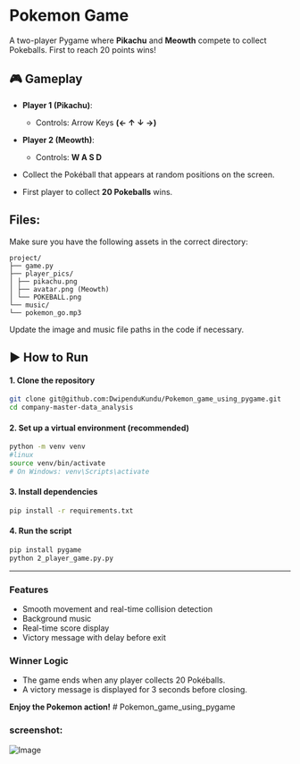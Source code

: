 # Pokemon Game

A two-player Pygame where **Pikachu** and **Meowth** compete to collect Pokeballs. First to reach 20 points wins!

## 🎮 Gameplay

- **Player 1 (Pikachu)**:
  - Controls: Arrow Keys **(← ↑ ↓ →)**

- **Player 2 (Meowth)**:
  - Controls: **W A S D**

- Collect the Pokéball that appears at random positions on the screen.
- First player to collect **20 Pokeballs** wins.

## Files:

Make sure you have the following assets in the correct directory:
```
project/
├── game.py
├── player_pics/
│ ├── pikachu.png
│ ├── avatar.png (Meowth)
│ └── POKEBALL.png
└── music/
└── pokemon_go.mp3

```

Update the image and music file paths in the code if necessary.

## ▶️ How to Run

#### 1. Clone the repository


```bash
git clone git@github.com:DwipenduKundu/Pokemon_game_using_pygame.git
cd company-master-data_analysis
```

#### 2. Set up a virtual environment (recommended)

```bash
python -m venv venv
#linux
source venv/bin/activate     
# On Windows: venv\Scripts\activate
```

#### 3. Install dependencies

```bash
pip install -r requirements.txt
```


#### 4. Run the script

```bash
pip install pygame
python 2_player_game.py.py
```
------------------

### Features
- Smooth movement and real-time collision detection
- Background music
- Real-time score display
- Victory message with delay before exit

### Winner Logic
- The game ends when any player collects 20 Pokéballs.
- A victory message is displayed for 3 seconds before closing.

**Enjoy the Pokemon action!** # Pokemon_game_using_pygame



### screenshot:
![Image](https://github.com/user-attachments/assets/39296e90-010a-4650-af6d-ad6f370d5026)
